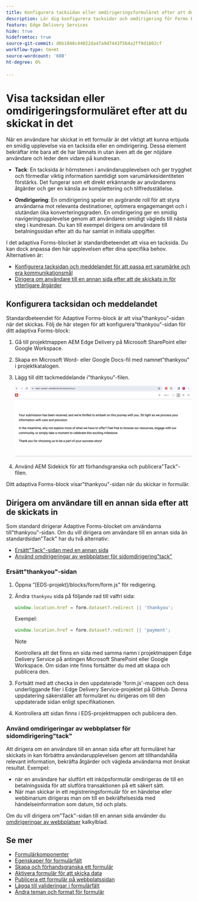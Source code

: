 ```yaml
---
title: Konfigurera tacksidan eller omdirigeringsformuläret efter att du skickat det
description: Lär dig konfigurera tacksidor och omdirigering för Forms Block för att optimera användarupplevelsen och effektivisera användarresorna.
feature: Edge Delivery Services
hide: true
hidefromtoc: true
source-git-commit: d6b1048c44022da47a9d7443f564a2ff9d1802cf
workflow-type: tm+mt
source-wordcount: '608'
ht-degree: 0%

---
```



# Visa tacksidan eller omdirigeringsformuläret efter att du skickat in det

När en användare har skickat in ett formulär är det viktigt att kunna erbjuda en smidig upplevelse via en tacksida eller en omdirigering. Dessa element bekräftar inte bara att de har lämnats in utan även att de ger nöjdare användare och leder dem vidare på kundresan.

* **Tack**: En tacksida är hörnstenen i användarupplevelsen och ger trygghet och förmedlar viktig information samtidigt som varumärkesidentiteten förstärks. Det fungerar som ett direkt erkännande av användarens åtgärder och ger en känsla av komplettering och tillfredsställelse.

* **Omdirigering**: En omdirigering spelar en avgörande roll för att styra användarna mot relevanta destinationer, optimera engagemanget och i slutändan öka konverteringsgraden. En omdirigering ger en smidig navigeringsupplevelse genom att användaren smidigt vägleds till nästa steg i kundresan. Du kan till exempel dirigera om användare till betalningssidan efter att du har samlat in initiala uppgifter.

I det adaptiva Forms-blocket är standardbeteendet att visa en tacksida. Du kan dock anpassa den här upplevelsen efter dina specifika behov. Alternativen är:

* [Konfigurera tacksidan och meddelandet för att passa ert varumärke och era kommunikationsmål](#configuring-the-thank-you-page-and-message)
* [Dirigera om användare till en annan sida efter att de skickats in för ytterligare åtgärder](#redirect-users-to-another-page-post-submission)

## Konfigurera tacksidan och meddelandet

Standardbeteendet för Adaptive Forms-block är att visa&quot;thankyou&quot;-sidan när det skickas. Följ de här stegen för att konfigurera&quot;thankyou&quot;-sidan för ditt adaptiva Forms-block:

1. Gå till projektmappen AEM Edge Delivery på Microsoft SharePoint eller Google Workspace.
1. Skapa en Microsoft Word- eller Google Docs-fil med namnet&quot;thankyou&quot; i projektkatalogen.
1. Lägg till ditt tackmeddelande i&quot;thankyou&quot;-filen. </br>

   ![Exempel på tacksida](/help/edge/assets/sample-thankyou-page.png)

1. Använd AEM Sidekick för att förhandsgranska och publicera&quot;Tack&quot;-filen.

Ditt adaptiva Forms-block visar&quot;thankyou&quot;-sidan när du skickar in formulär.

## Dirigera om användare till en annan sida efter att de skickats in

Som standard dirigerar Adaptive Forms-blocket om användarna till&quot;thankyou&quot;-sidan. Om du vill dirigera om användare till en annan sida än standardsidan&quot;Tack&quot; har du två alternativ:

* [Ersätt&quot;Tack&quot;-sidan med en annan sida](#replace-the-existing-thankyou-page)
* [Använd omdirigeringar av webbplatser för sidomdirigering&quot;tack&quot;](#use-website-redirects-for-thankyou-page-redirection)

### Ersätt&quot;thankyou&quot;-sidan

1. Öppna &quot;[EDS-projekt]/blocks/form/form.js&quot; för redigering.
1. Ändra `thankyou` sida på följande rad till valfri sida:

   ```JavaScript
   window.location.href = form.dataset?.redirect || 'thankyou';
   ```

   Exempel:

   ```JavaScript
   window.location.href = form.dataset?.redirect || 'payment';
   ```

   >[!NOTE]
   >
   > Kontrollera att det finns en sida med samma namn i projektmappen Edge Delivery Service på antingen Microsoft SharePoint eller Google Workspace. Om sidan inte finns fortsätter du med att skapa och publicera den.

1. Fortsätt med att checka in den uppdaterade &#39;form.js&#39;-mappen och dess underliggande filer i Edge Delivery Service-projektet på GitHub. Denna uppdatering säkerställer att formuläret nu dirigeras om till den uppdaterade sidan enligt specifikationen.

1. Kontrollera att sidan finns i EDS-projektmappen och publicera den.


### Använd omdirigeringar av webbplatser för sidomdirigering&quot;tack&quot;

Att dirigera om en användare till en annan sida efter att formuläret har skickats in kan förbättra användarupplevelsen genom att tillhandahålla relevant information, bekräfta åtgärder och vägleda användarna mot önskat resultat. Exempel:

* när en användare har slutfört ett inköpsformulär omdirigeras de till en betalningssida för att slutföra transaktionen på ett säkert sätt.
* När man skickar in ett registreringsformulär för en händelse eller webbinarium dirigeras man om till en bekräftelsesida med händelseinformation som datum, tid och plats.

Om du vill dirigera om&quot;Tack&quot;-sidan till en annan sida använder du [omdirigeringar av webbplatser](https://www.aem.live/docs/redirects) kalkylblad.


## Se mer

* [Formulärkomponenter](/help/edge/docs/forms/form-components.md)
* [Egenskaper för formulärfält](/help/edge/docs/forms/eds-form-field-properties)
* [Skapa och förhandsgranska ett formulär](/help/edge/docs/forms/create-forms.md)
* [Aktivera formulär för att skicka data](/help/edge/docs/forms/submit-forms.md)
* [Publicera ett formulär på webbplatssidan](/help/edge/docs/forms/publish-eds-forms.md)
* [Lägga till valideringar i formulärfält](/help/edge/docs/forms/validate-forms.md)
* [Ändra teman och format för formulär](/help/edge/docs/forms/style-theme-forms.md)
